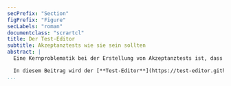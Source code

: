 ```yaml
---
secPrefix: "Section"
figPrefix: "Figure"
secLabels: "roman"
documentclass: "scrartcl"
title: Der Test-Editor
subtitle: Akzeptanztests wie sie sein sollten
abstract: |
  Eine Kernproblematik bei der Erstellung von Akzeptanztests ist, dass zur Formulierung Fachwissen nötig ist, über das in der Regel nur die Anwender verfügen, die Automatisierung aber nur von Software-Entwicklern mit den nötigen Programmierkenntnisse durchgeführt werden kann. Die Qualitätssicherung wird dadurch fehleranfällig und bremst den Entwicklungsprozess insgesamt aus, weil ganz oder teilweise auf manuelles Testen gesetzt wird. Im schlimmsten Fall erfolgt die Abnahme ganz ohne Akzeptanztests.

  In diesem Beitrag wird der [**Test-Editor**](https://test-editor.github.io/) vorgestellt, der Fachanwender in die Lage versetzt, Akzeptanztests selbst zu automatisieren. Der Test-Editor präsentiert sich dem Benutzer als leicht zugängliche Web-Anwendung, in der eine der natürlichen Sprache nahe, und im Vokabular der Fachdomäne verankerten Testsprache dazu dient, für den Fachanwender verständliche und gleichzeitig automatisch ausführbare Tests zu beschreiben. Derzeit wird der Test-Editor bereits erfolgreich bei einem großen deutschen Versicherer und Finanzdienstleister eingesetzt, und wird als Open-Source-Projekt aktiv weiterentwickelt.
...
```

